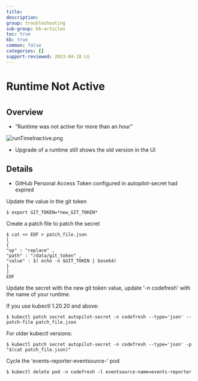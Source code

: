 ```yaml
---
title: 
description: 
group: troubleshooting
sub-group: kb-articles
toc: true
kb: true
common: false
categories: []
support-reviewed: 2023-04-18 LG
---
```


# Runtime Not Active

#

## Overview

  * “Runtime was not active for more than an hour”

![runTimeInactive.png](https://support.codefresh.io/hc/article_attachments/4407771443228/runTimeInactive.png)

  * Upgrade of a runtime still shows the old version in the UI

## Details

  * GitHub Personal Access Token configured in autopilot-secret had expired

Update the value in the git token

    
    
    $ export GIT_TOKEN=*new_GIT_TOKEN*

Create a patch file to patch the secret

    
    
    $ cat << EOF > patch_file.json  
    [  
    {  
    "op" : "replace" ,  
    "path" : "/data/git_token" ,  
    "value" : $( echo -n $GIT_TOKEN | base64)   
    }  
    ]  
    EOF

Update the secret with the new git token value, update '-n codefresh' with the
name of your runtime.

If you use kubectl 1.20.20 and above:

    
    
    $ kubectl patch secret autopilot-secret -n codefresh --type='json' --patch-file patch_file.json

For older kubectl versions:

    
    
    $ kubectl patch secret autopilot-secret -n codefresh --type='json' -p "$(cat patch_file.json)"

Cycle the 'events-reporter-eventsource-' pod

    
    
    $ kubectl delete pod -n codefresh -l eventsource-name=events-reporter  
      
    

